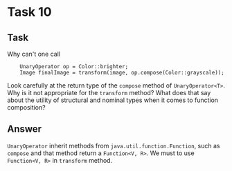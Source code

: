 # Task 10
## Task
Why can't one call
```
    UnaryOperator op = Color::brighter;
    Image finalImage = transform(image, op.compose(Color::grayscale));
```
Look carefully at the return type of the `compose` method of `UnaryOperator<T>`. Why is it not appropriate for the 
`transform` method? What does that say about the utility of structural and nominal types when it comes to function 
composition?

## Answer
`UnaryOperator` inherit methods from `java.util.function.Function`, such as `compose` and that method return a 
`Function<V, R>`. We must to use `Function<V, R>` in `transform` method.